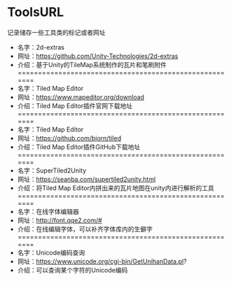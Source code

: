 # ToolsURL
记录储存一些工具类的标记或者网址

- 名字：2d-extras
- 网址：https://github.com/Unity-Technologies/2d-extras
- 介绍：基于Unity的TileMap系统制作的瓦片和笔刷附件
=======================================================
- 名字：Tiled Map Editor
- 网址：https://www.mapeditor.org/download
- 介绍：Tiled Map Editor插件官网下载地址
=======================================================
- 名字：Tiled Map Editor
- 网址：https://github.com/bjorn/tiled
- 介绍：Tiled Map Editor插件GitHub下载地址
=======================================================
- 名字：SuperTiled2Unity
- 网址：https://seanba.com/supertiled2unity.html
- 介绍：将Tiled Map Editor内拼出来的瓦片地图在unity内进行解析的工具
=======================================================
- 名字：在线字体编辑器
- 网址：http://font.qqe2.com/#
- 介绍：在线编辑字体，可以补齐字体库内的生僻字
=======================================================
- 名字：Unicode编码查询
- 网址：https://www.unicode.org/cgi-bin/GetUnihanData.pl?
- 介绍：可以查询某个字符的Unicode编码
